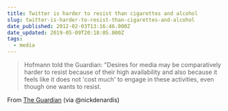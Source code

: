 ```yaml
---
title: Twitter is harder to resist than cigarettes and alcohol
slug: twitter-is-harder-to-resist-than-cigarettes-and-alcohol
date_published: 2012-02-03T13:16:46.000Z
date_updated: 2019-05-09T20:18:05.000Z
tags:
  - media
---
```


> Hofmann told the Guardian: "Desires for media may be comparatively harder to resist because of their high availability and also because it feels like it does not 'cost much' to engage in these activities, even though one wants to resist.

From [The Guardian](http://www.guardian.co.uk/technology/2012/feb/03/twitter-resist-cigarettes-alcohol-study) (via @nickdenardis)
